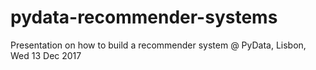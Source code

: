 # pydata-recommender-systems
Presentation on how to build a recommender system @ PyData, Lisbon, Wed 13 Dec 2017
